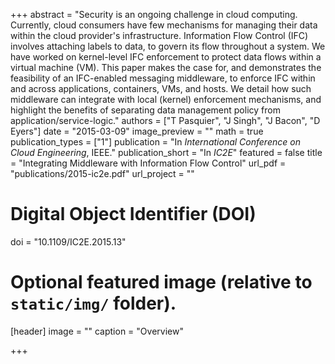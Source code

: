 +++
abstract = "Security is an ongoing challenge in cloud computing. Currently, cloud consumers have few mechanisms for managing their data within the cloud provider's infrastructure. Information Flow Control (IFC) involves attaching labels to data, to govern its flow throughout a system. We have worked on kernel-level IFC enforcement to protect data flows within a virtual machine (VM). This paper makes the case for, and demonstrates the feasibility of an IFC-enabled messaging middleware, to enforce IFC within and across applications, containers, VMs, and hosts. We detail how such middleware can integrate with local (kernel) enforcement mechanisms, and highlight the benefits of separating data management policy from application/service-logic."
authors = ["T Pasquier", "J Singh", "J Bacon", "D Eyers"]
date = "2015-03-09"
image_preview = ""
math = true
publication_types = ["1"]
publication = "In *International Conference on Cloud Engineering*, IEEE."
publication_short = "In *IC2E*"
featured = false
title = "Integrating Middleware with Information Flow Control"
url_pdf = "publications/2015-ic2e.pdf"
url_project = ""

# Digital Object Identifier (DOI)
doi = "10.1109/IC2E.2015.13"

# Optional featured image (relative to `static/img/` folder).
[header]
image = ""
caption = "Overview"

+++
